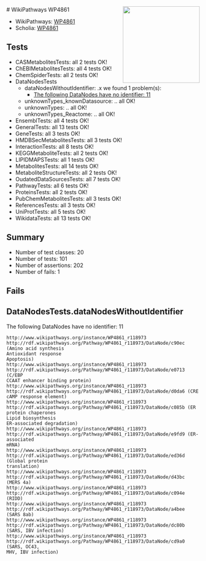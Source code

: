 <img style="float: right; width: 200px" src="https://upload.wikimedia.org/wikipedia/commons/thumb/8/83/Wplogo_with_text_500.png/640px-Wplogo_with_text_500.png" />
# WikiPathways WP4861

* WikiPathways: [WP4861](https://new.wikipathways.org/pathways/WP4861)
* Scholia: [WP4861](https://scholia.toolforge.org/wikipathways/WP4861)
## Tests
* CASMetabolitesTests: all 2 tests OK!
* ChEBIMetabolitesTests: all 4 tests OK!
* ChemSpiderTests: all 2 tests OK!
* DataNodesTests
    * dataNodesWithoutIdentifier: .x we found 1 problem(s):
        * [The following DataNodes have no identifier: 11](#8792c491)
    * unknownTypes_knownDatasource: .. all OK!
    * unknownTypes: .. all OK!
    * unknownTypes_Reactome: .. all OK!
* EnsemblTests: all 4 tests OK!
* GeneralTests: all 13 tests OK!
* GeneTests: all 3 tests OK!
* HMDBSecMetabolitesTests: all 3 tests OK!
* InteractionTests: all 8 tests OK!
* KEGGMetaboliteTests: all 2 tests OK!
* LIPIDMAPSTests: all 1 tests OK!
* MetabolitesTests: all 14 tests OK!
* MetaboliteStructureTests: all 2 tests OK!
* OudatedDataSourcesTests: all 7 tests OK!
* PathwayTests: all 6 tests OK!
* ProteinsTests: all 2 tests OK!
* PubChemMetabolitesTests: all 3 tests OK!
* ReferencesTests: all 3 tests OK!
* UniProtTests: all 5 tests OK!
* WikidataTests: all 13 tests OK!


## Summary

* Number of test classes: 20
* Number of tests: 101
* Number of assertions: 202
* Number of fails: 1

## Fails

<a name="8792c491" />

## DataNodesTests.dataNodesWithoutIdentifier

The following DataNodes have no identifier: 11
```
http://www.wikipathways.org/instance/WP4861_r118973 http://rdf.wikipathways.org/Pathway/WP4861_r118973/DataNode/c90ec (Amino acid synthesis
Antioxidant response
Apoptosis)
http://www.wikipathways.org/instance/WP4861_r118973 http://rdf.wikipathways.org/Pathway/WP4861_r118973/DataNode/e0713 (C/EBP
CCAAT enhancer binding protein)
http://www.wikipathways.org/instance/WP4861_r118973 http://rdf.wikipathways.org/Pathway/WP4861_r118973/DataNode/d0da6 (CRE
cAMP response element)
http://www.wikipathways.org/instance/WP4861_r118973 http://rdf.wikipathways.org/Pathway/WP4861_r118973/DataNode/c085b (ER protein chaperones
Lipid biosynthesis
ER-associated degradation)
http://www.wikipathways.org/instance/WP4861_r118973 http://rdf.wikipathways.org/Pathway/WP4861_r118973/DataNode/e9fd9 (ER-associated
mRNA)
http://www.wikipathways.org/instance/WP4861_r118973 http://rdf.wikipathways.org/Pathway/WP4861_r118973/DataNode/ed36d (Global protein
translation)
http://www.wikipathways.org/instance/WP4861_r118973 http://rdf.wikipathways.org/Pathway/WP4861_r118973/DataNode/d43bc (MERS 4a)
http://www.wikipathways.org/instance/WP4861_r118973 http://rdf.wikipathways.org/Pathway/WP4861_r118973/DataNode/c094e (RIDD)
http://www.wikipathways.org/instance/WP4861_r118973 http://rdf.wikipathways.org/Pathway/WP4861_r118973/DataNode/a4bee (SARS 8ab)
http://www.wikipathways.org/instance/WP4861_r118973 http://rdf.wikipathways.org/Pathway/WP4861_r118973/DataNode/dc80b (SARS, IBV infection)
http://www.wikipathways.org/instance/WP4861_r118973 http://rdf.wikipathways.org/Pathway/WP4861_r118973/DataNode/cd9a0 (SARS, OC43,
MHV, IBV infection)
```

